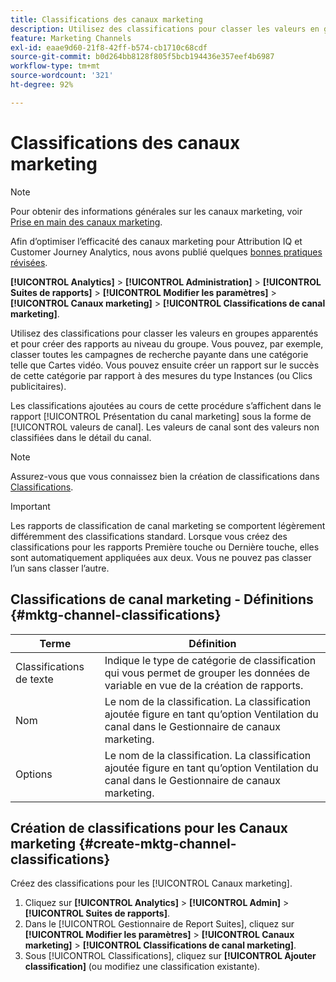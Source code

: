 ```yaml
---
title: Classifications des canaux marketing
description: Utilisez des classifications pour classer les valeurs en groupes apparentés et pour créer des rapports au niveau du groupe. Vous pouvez, par exemple, classer toutes les campagnes de recherche payante dans une catégorie telle que Cartes vidéo. Vous pouvez ensuite créer un rapport sur le succès de cette catégorie par rapport à des mesures du type Instances (ou Clics publicitaires).
feature: Marketing Channels
exl-id: eaae9d60-21f8-42ff-b574-cb1710c68cdf
source-git-commit: b0d264bb8128f805f5bcb194436e357eef4b6987
workflow-type: tm+mt
source-wordcount: '321'
ht-degree: 92%

---
```


# Classifications des canaux marketing

>[!NOTE]
>
> Pour obtenir des informations générales sur les canaux marketing, voir [Prise en main des canaux marketing](/help/components/c-marketing-channels/c-getting-started-mchannel.md).
>
> Afin d’optimiser l’efficacité des canaux marketing pour Attribution IQ et Customer Journey Analytics, nous avons publié quelques [bonnes pratiques révisées](/help/components/c-marketing-channels/mchannel-best-practices.md).

**[!UICONTROL Analytics]** > **[!UICONTROL Administration]** > **[!UICONTROL Suites de rapports]** > **[!UICONTROL Modifier les paramètres]** > **[!UICONTROL Canaux marketing]** > **[!UICONTROL Classifications de canal marketing]**.

Utilisez des classifications pour classer les valeurs en groupes apparentés et pour créer des rapports au niveau du groupe. Vous pouvez, par exemple, classer toutes les campagnes de recherche payante dans une catégorie telle que Cartes vidéo. Vous pouvez ensuite créer un rapport sur le succès de cette catégorie par rapport à des mesures du type Instances (ou Clics publicitaires).

Les classifications ajoutées au cours de cette procédure s’affichent dans le rapport [!UICONTROL Présentation du canal marketing] sous la forme de [!UICONTROL valeurs de canal]. Les valeurs de canal sont des valeurs non classifiées dans le détail du canal.

>[!NOTE]
>
>Assurez-vous que vous connaissez bien la création de classifications dans [Classifications](/help/components/classifications/c-classifications.md).

>[!IMPORTANT]
>
>Les rapports de classification de canal marketing se comportent légèrement différemment des classifications standard. Lorsque vous créez des classifications pour les rapports Première touche ou Dernière touche, elles sont automatiquement appliquées aux deux. Vous ne pouvez pas classer l’un sans classer l’autre.

## Classifications de canal marketing - Définitions {#mktg-channel-classifications}

| Terme | Définition |
|--- |--- |
| Classifications de texte | Indique le type de catégorie de classification qui vous permet de grouper les données de variable en vue de la création de rapports. |
| Nom | Le nom de la classification. La classification ajoutée figure en tant qu’option Ventilation du canal dans le Gestionnaire de canaux marketing. |
| Options | Le nom de la classification. La classification ajoutée figure en tant qu’option Ventilation du canal dans le Gestionnaire de canaux marketing. |

## Création de classifications pour les Canaux marketing {#create-mktg-channel-classifications}

Créez des classifications pour les [!UICONTROL Canaux marketing].

1. Cliquez sur **[!UICONTROL Analytics]** > **[!UICONTROL Admin]** > **[!UICONTROL Suites de rapports]**.
1. Dans le [!UICONTROL Gestionnaire de Report Suites], cliquez sur **[!UICONTROL Modifier les paramètres]** > **[!UICONTROL Canaux marketing]** > **[!UICONTROL Classifications de canal marketing]**.
1. Sous [!UICONTROL Classifications], cliquez sur **[!UICONTROL Ajouter classification]** (ou modifiez une classification existante).
